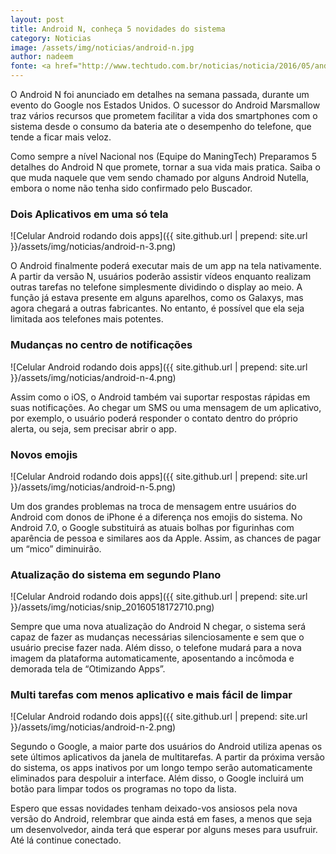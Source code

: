 ```yaml
---
layout: post
title: Android N, conheça 5 novidades do sistema
category: Noticias
image: /assets/img/noticias/android-n.jpg
author: nadeem
fonte: <a href="http://www.techtudo.com.br/noticias/noticia/2016/05/android-n-conheca-10-novidades-do-sistema-que-vao-facilitar-sua-vida.html">TechTudo</a>
---
```


O Android N foi anunciado em detalhes na semana passada, durante um evento do Google nos Estados Unidos. 
O sucessor do Android Marsmallow traz vários recursos que prometem facilitar a vida dos smartphones com o sistema desde o consumo da bateria ate o desempenho do telefone, que tende a ficar mais veloz.

Como sempre a nível Nacional nos (Equipe do ManingTech) Preparamos 5 detalhes do Android N que promete, tornar a sua vida mais pratica. 
Saiba o que muda naquele que vem sendo chamado por alguns Android Nutella, embora o nome não tenha sido confirmado pelo Buscador.

### Dois Aplicativos em uma só tela

![Celular Android rodando dois apps]({{ site.github.url | prepend: site.url }}/assets/img/noticias/android-n-3.png)

O Android finalmente poderá executar mais de um app na tela nativamente. 
A partir da versão N, usuários poderão assistir vídeos enquanto realizam outras tarefas no telefone simplesmente dividindo o display ao meio. 
A função já estava presente em alguns aparelhos, como os Galaxys, mas agora chegará a outras fabricantes. 
No entanto, é possível que ela seja limitada aos telefones mais potentes.

### Mudanças no centro de notificações

![Celular Android rodando dois apps]({{ site.github.url | prepend: site.url }}/assets/img/noticias/android-n-4.png)

Assim como o iOS, o Android também vai suportar respostas rápidas em suas notificações. 
Ao chegar um SMS ou uma mensagem de um aplicativo, por exemplo, o usuário poderá responder o contato dentro do próprio alerta, ou seja, sem precisar abrir o app.

### Novos emojis

![Celular Android rodando dois apps]({{ site.github.url | prepend: site.url }}/assets/img/noticias/android-n-5.png)

Um dos grandes problemas na troca de mensagem entre usuários do Android com donos de iPhone é a diferença nos emojis do sistema. 
No Android 7.0, o Google substituirá as atuais bolhas por figurinhas com aparência de pessoa e similares aos da Apple. Assim, as chances de pagar um “mico” diminuirão.

### Atualização do sistema em segundo Plano

![Celular Android rodando dois apps]({{ site.github.url | prepend: site.url }}/assets/img/noticias/snip_20160518172710.png)

Sempre que uma nova atualização do Android N chegar, o sistema será capaz de fazer as mudanças necessárias silenciosamente e sem que o usuário precise fazer nada. 
Além disso, o telefone mudará para a nova imagem da plataforma automaticamente, aposentando a incômoda e demorada tela de “Otimizando Apps”.

### Multi tarefas com menos aplicativo e mais fácil de limpar

![Celular Android rodando dois apps]({{ site.github.url | prepend: site.url }}/assets/img/noticias/android-n-2.png)

Segundo o Google, a maior parte dos usuários do Android utiliza apenas os sete últimos aplicativos da janela de multitarefas. 
A partir da próxima versão do sistema, os apps inativos por um longo tempo serão automaticamente eliminados para despoluir a interface. 
Além disso, o Google incluirá um botão para limpar todos os programas no topo da lista.

Espero que essas novidades tenham deixado-vos ansiosos pela nova versão do Android, relembrar que ainda está em fases, a menos que seja um desenvolvedor, ainda terá que esperar por alguns meses para usufruir. <br>
Até lá continue conectado.